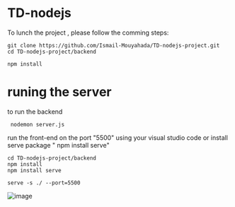 # TD-nodejs
 
 To lunch the project , please follow the comming steps:
 
   ```
   git clone https://github.com/Ismail-Mouyahada/TD-nodejs-project.git
   cd TD-nodejs-project/backend
   ```
   ```
   npm install
   ```
  # runing the server 
  to run the backend 
  ```
   nodemon server.js
   ```
   run the front-end on the port "5500" using your visual studio code
   or install serve package " npm install serve"
   ```
   cd TD-nodejs-project/backend
   npm install 
   npm install serve
   
   serve -s ./ --port=5500
   ```
   
![image](https://user-images.githubusercontent.com/66369128/222790833-53f32d95-87be-4789-8b58-06ffa1698406.png)
